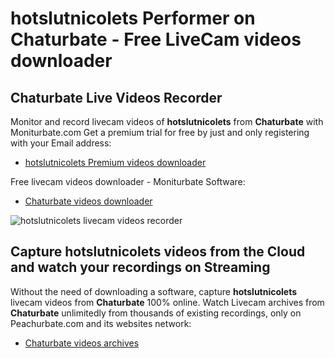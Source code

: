 # hotslutnicolets Performer on Chaturbate - Free LiveCam videos downloader

## Chaturbate Live Videos Recorder

Monitor and record livecam videos of **hotslutnicolets** from **Chaturbate** with Moniturbate.com
Get a premium trial for free by just and only registering with your Email address:
* [hotslutnicolets Premium videos downloader](https://moniturbate.com/request-demo-licence-key.html)

Free livecam videos downloader - Moniturbate Software:
* [Chaturbate videos downloader](https://moniturbate.com/moniturbate-download-software.html)

![hotslutnicolets livecam videos recorder](https://peachurnet.com/templates/moniturbate-software.png)


## Capture hotslutnicolets videos from the Cloud and watch your recordings on Streaming

Without the need of downloading a software, capture **hotslutnicolets** livecam videos from **Chaturbate** 100% online.
Watch Livecam archives from **Chaturbate** unlimitedly from thousands of existing recordings, only on Peachurbate.com and its websites network:
* [Chaturbate videos archives](https://peachurnet.com/)
